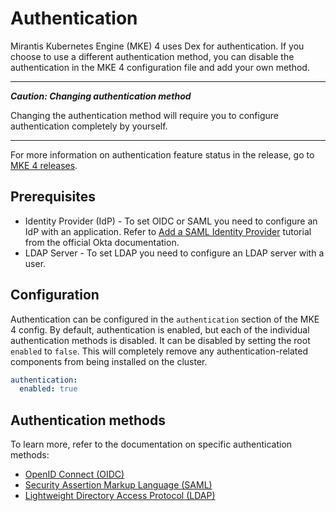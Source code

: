 # Authentication

Mirantis Kubernetes Engine (MKE) 4 uses Dex for authentication.
If you choose to use a different authentication method, you can disable
the authentication in the MKE 4 configuration file and add your own method.

---
***Caution: Changing authentication method***

Changing the authentication method will require you to configure
authentication completely by yourself.

---

For more information on authentication feature status in the release, go to
[MKE 4 releases](https://github.com/Mirantis/mke-docs/blob/main/content/releases/README.md).

## Prerequisites

- Identity Provider (IdP) - To set OIDC or SAML you need to configure an IdP with an application.
Refer to [Add a SAML Identity Provider](https://help.okta.com/en-us/content/topics/security/idp-add-saml.htm)
tutorial from the official Okta documentation.
- LDAP Server - To set LDAP you need to configure an LDAP server with a user.

## Configuration

Authentication can be configured in the `authentication` section of the MKE 4 config.
By default, authentication is enabled, but each of the individual authentication 
methods is disabled. It can be disabled by setting the root `enabled` to `false`. 
This will completely remove any authentication-related components from being
installed on the cluster.

```yaml
authentication:
  enabled: true
```

## Authentication methods

To learn more, refer to the documentation on specific authentication methods:

- [OpenID Connect (OIDC)](OIDC.md)
- [Security Assertion Markup Language (SAML)](SAML.md)
- [Lightweight Directory Access Protocol (LDAP)](LDAP.md)
